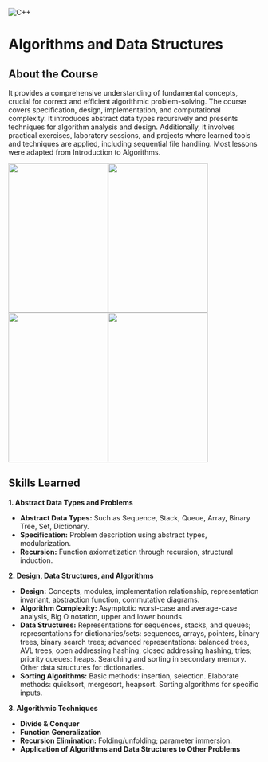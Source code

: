 ![C++](https://img.shields.io/badge/c++-%2300599C.svg?style=for-the-badge&logo=c%2B%2B&logoColor=white)
# Algorithms and Data Structures

## About the Course
It provides a comprehensive understanding of fundamental concepts, crucial for correct and efficient algorithmic problem-solving. The course covers specification, design, implementation, and computational complexity. It introduces abstract data types recursively and presents techniques for algorithm analysis and design. Additionally, it involves practical exercises, laboratory sessions, and projects where learned tools and techniques are applied, including sequential file handling. Most lessons were adapted from Introduction to Algorithms.

<img src="https://images.cdn1.buscalibre.com/fit-in/360x360/ce/4d/ce4daab00e405bca345cfbbf20b5c8df.jpg" width="200" height="300"><img src="https://m.media-amazon.com/images/I/81WPe-1hGbL._AC_UF1000,1000_QL80_.jpg" width="200" height="300"><img src="https://m.media-amazon.com/images/I/81i3yPOUA5L._AC_UF1000,1000_QL80_.jpg" width="200" height="300"><img src="https://encrypted-tbn0.gstatic.com/images?q=tbn:ANd9GcSDvKcSuhN_FYilCE82HqTpjIW5NXO8lhHiP1HXASOpAw&s" width="200" height="300">


## Skills Learned
**1. Abstract Data Types and Problems**
- **Abstract Data Types:** Such as Sequence, Stack, Queue, Array, Binary Tree, Set, Dictionary.
- **Specification:** Problem description using abstract types, modularization.
- **Recursion:** Function axiomatization through recursion, structural induction.

**2. Design, Data Structures, and Algorithms**
- **Design:** Concepts, modules, implementation relationship, representation invariant, abstraction function, commutative diagrams.
- **Algorithm Complexity:** Asymptotic worst-case and average-case analysis, Big O notation, upper and lower bounds.
- **Data Structures:** Representations for sequences, stacks, and queues; representations for dictionaries/sets: sequences, arrays, pointers, binary trees, binary search trees; advanced representations: balanced trees, AVL trees, open addressing hashing, closed addressing hashing, tries; priority queues: heaps. Searching and sorting in secondary memory. Other data structures for dictionaries.
- **Sorting Algorithms:** Basic methods: insertion, selection. Elaborate methods: quicksort, mergesort, heapsort. Sorting algorithms for specific inputs.

**3. Algorithmic Techniques**
- **Divide & Conquer**
- **Function Generalization**
- **Recursion Elimination:** Folding/unfolding; parameter immersion.
- **Application of Algorithms and Data Structures to Other Problems**


